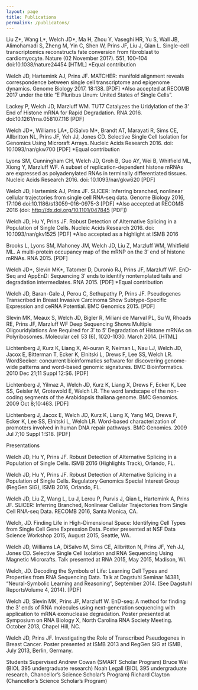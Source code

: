 ```yaml
---
layout: page
title: Publications
permalink: /publicatons/
---
```




Liu Z\*, Wang L\*, Welch JD\*, Ma H, Zhou Y, Vaseghi HR, Yu S, Wall JB, Alimohamadi S, Zheng M, Yin C, Shen W, Prins JF, Liu J, Qian L. Single-cell transcriptomics reconstructs fate conversion from fibroblast to cardiomyocyte. Nature (02 November 2017). 551, 100–104 doi:10.1038/nature24454 [HTML]
*Equal contribution

Welch JD, Hartemink AJ, Prins JF. MATCHER: manifold alignment reveals correspondence between single cell transcriptome and epigenome dynamics. Genome Biology 2017. 18:138. [PDF]
*Also accepted at RECOMB 2017 under the title “E Pluribus Unum: United States of Single Cells”.

Lackey P, Welch JD, Marzluff WM. TUT7 Catalyzes the Uridylation of the 3’ End of Histone mRNA for Rapid Degradation. RNA 2016. doi:10.1261/rna.058107.116 [PDF]

Welch JD*, Williams LA*, DiSalvo M*, Brandt AT, Marayati R, Sims CE, Allbritton NL, Prins JF, Yeh JJ, Jones CD. Selective Single Cell Isolation for Genomics Using Microraft Arrays. Nucleic Acids Research 2016. doi: 10.1093/nar/gkw700 [PDF]
*Equal contribution

Lyons SM, Cunningham CH, Welch JD, Groh B, Guo AY, Wei B, Whitfield ML, Xiong Y, Marzluff WF. A subset of replication-dependent histone mRNAs are expressed
as polyadenylated RNAs in terminally differentiated tissues. Nucleic Acids Research 2016. doi: 10.1093/nar/gkw620 [PDF]

Welch JD, Hartemink AJ, Prins JF. SLICER: Inferring branched, nonlinear cellular trajectories from single cell RNA-seq data. Genome Biology 2016, 17:106  doi:10.1186/s13059-016-0975-3 [PDF]
*Also accepted at RECOMB 2016 (doi: http://dx.doi.org/10.1101/047845 [PDF])

Welch JD, Hu Y, Prins JF. Robust Detection of Alternative Splicing in a Population of Single Cells. Nucleic Acids Research 2016. doi: 10.1093/nar/gkv1525 [PDF]
*Also accepted as a highlight at ISMB 2016

Brooks L, Lyons SM, Mahoney JM, Welch JD, Liu Z, Marzluff WM, Whitfield ML. A multi-protein occupancy map of the mRNP on the 3′ end of histone mRNAs. RNA 2015. [PDF]

Welch JD*, Slevin MK*, Tatomer D, Duronio RJ, Prins JF, Marzluff WF. EnD-Seq and AppEnD: Sequencing 3′ ends to identify nontemplated tails and degradation intermediates. RNA 2015. [PDF]
*Equal contribution

Welch JD, Baran-Gale J, Perou C, Sethupathy P, Prins JF. Pseudogenes Transcribed in Breast Invasive Carcinoma Show Subtype-Specific Expression and ceRNA Potential. BMC Genomics 2015. [PDF]

Slevin MK, Meaux S, Welch JD, Bigler R, Miliani de Marval PL, Su W, Rhoads RE, Prins JF, Marzluff WF Deep Sequencing Shows Multiple Oligouridylations Are Required for 3′ to 5′ Degradation of Histone mRNAs on Polyribosomes. Molecular cell 53 (6), 1020-1030. March 2014. [HTML]

Lichtenberg J, Kurz K, Liang X, Al-ouran R, Neiman L, Nau LJ, Welch JD, Jacox E, Bitterman T, Ecker K, Elnitski L, Drews F, Lee SS, Welch LR. WordSeeker: concurrent bioinformatics software for discovering genome-wide patterns and
word-based genomic signatures. BMC Bioinformatics. 2010 Dec 21;11 Suppl 12:S6. [PDF]

Lichtenberg J, Yilmaz A, Welch JD, Kurz K, Liang X, Drews F, Ecker K, Lee SS, Geisler M, Grotewold E, Welch LR. The word landscape of the non-coding segments of the Arabidopsis thaliana genome. BMC Genomics. 2009 Oct 8;10:463. [PDF]

Lichtenberg J, Jacox E, Welch JD, Kurz K, Liang X, Yang MQ, Drews F, Ecker K, Lee SS, Elnitski L, Welch LR. Word-based characterization of promoters involved in human DNA repair pathways. BMC Genomics. 2009 Jul 7;10 Suppl 1:S18. [PDF]

Presentations

Welch JD, Hu Y, Prins JF. Robust Detection of Alternative Splicing in a Population of Single Cells. ISMB 2016 (Highlights Track), Orlando, FL.

Welch JD, Hu Y, Prins JF. Robust Detection of Alternative Splicing in a Population of Single Cells. Regulatory Genomics Special Interest Group (RegGen SIG), ISMB 2016, Orlando, FL.

Welch JD, Liu Z, Wang L, Lu J, Lerou P, Purvis J, Qian L, Hartemink A, Prins JF. SLICER: Inferring Branched, Nonlinear Cellular Trajectories from Single Cell RNA-seq Data. RECOMB 2016, Santa Monica, CA.

Welch, JD. Finding Life in High-Dimensional Space: Identifying Cell Types from Single Cell Gene Expression Data. Poster presented at NSF Data Science Workshop 2015, August 2015, Seattle, WA.

Welch JD, Williams LA, DiSalvo M, Sims CE, Allbritton N, Prins JF, Yeh JJ, Jones CD. Selective Single Cell Isolation and RNA Sequencing Using Magnetic Microrafts. Talk presented at RNA 2015, May 2015, Madison, WI.

Welch, JD. Decoding the Symbols of Life: Learning Cell Types and Properties from RNA Sequencing Data. Talk at Dagstuhl Seminar 14381, “Neural-Symbolic Learning and Reasoning”, September 2014. (See Dagstuhl ReportsVolume 4, 2014). [PDF]

Welch JD, Slevin MK, Prins JF, Marzluff W. EnD-seq: A method for finding the 3’ ends of RNA molecules using next-generation sequencing with application to mRNA exonuclease degradation. Poster presented at Symposium on RNA Biology X, North Carolina RNA Society Meeting. October 2013, Chapel Hill, NC.

Welch JD, Prins JF. Investigating the Role of Transcribed Pseudogenes in Breast Cancer. Poster presented at ISMB 2013 and RegGen SIG at ISMB, July 2013, Berlin, Germany.

Students Supervised
Andrew Cowan (SMART Scholar Program)
Bruce Wei (BIOL 395 undergraduate research)
Noah Legall (BIOL 395 undergraduate research, Chancellor’s Science Scholar’s Program)
Richard Clayton (Chancellor’s Science Scholar’s Program)
